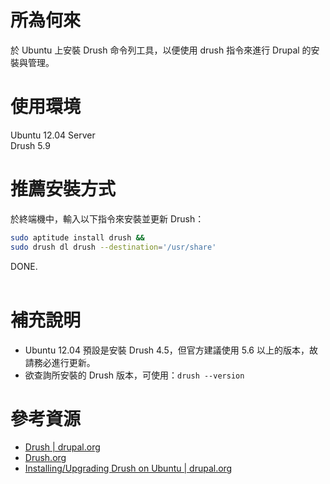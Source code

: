 所為何來
=
於 Ubuntu 上安裝 Drush 命令列工具，以便使用 drush 指令來進行 Drupal 的安裝與管理。


使用環境
=
Ubuntu 12.04 Server  
Drush 5.9


推薦安裝方式
=
於終端機中，輸入以下指令來安裝並更新 Drush：
```bash
sudo aptitude install drush && 
sudo drush dl drush --destination='/usr/share'
```
DONE.
<br>
<br>

補充說明
=
* Ubuntu 12.04 預設是安裝 Drush 4.5，但官方建議使用 5.6 以上的版本，故請務必進行更新。
* 欲查詢所安裝的 Drush 版本，可使用：<code>drush --version</code>

參考資源
=
* [Drush | drupal.org](https://drupal.org/project/drush)
* [Drush.org](http://www.drush.org/)
* [Installing/Upgrading Drush on Ubuntu | drupal.org](https://drupal.org/node/1248790)
